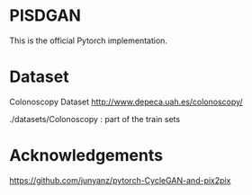 # PISDGAN
This is the official Pytorch implementation.

# Dataset
Colonoscopy Dataset
http://www.depeca.uah.es/colonoscopy/

./datasets/Colonoscopy :  part of the train sets

# Acknowledgements
https://github.com/junyanz/pytorch-CycleGAN-and-pix2pix
